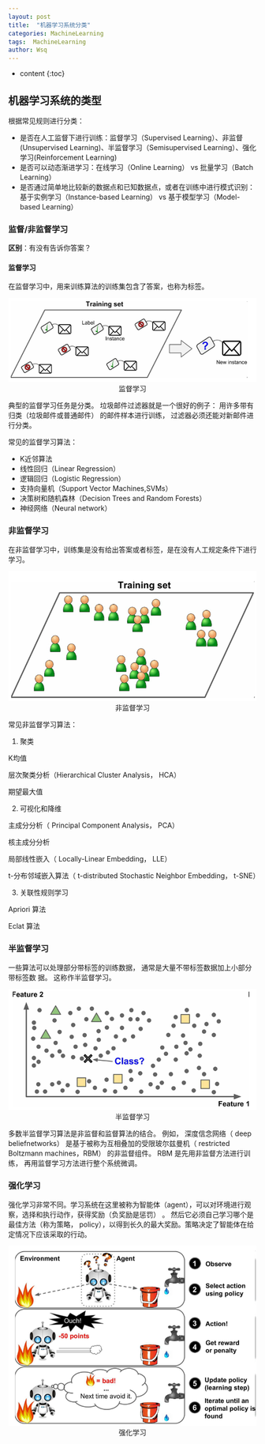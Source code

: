 ```yaml
---
layout: post
title:  "机器学习系统分类"
categories: MachineLearning
tags:  MachineLearning  
author: Wsq
---
```


* content
{:toc}

## 机器学习系统的类型

根据常见规则进行分类：

- 是否在人工监督下进行训练：监督学习（Supervised Learning）、非监督(Unsupervised Learning)、半监督学习（Semisupervised Learning）、强化学习(Reinforcement Learning)
- 是否可以动态渐进学习：在线学习（Online Learning） vs 批量学习（Batch Learning）
- 是否通过简单地比较新的数据点和已知数据点，或者在训练中进行模式识别：基于实例学习（Instance-based Learning） vs 基于模型学习（Model-based Learning）

### 监督/非监督学习

**区别**：有没有告诉你答案？

#### 监督学习
在监督学习中，用来训练算法的训练集包含了答案，也称为标签。

<center><img alt="监督学习" src="https://raw.githubusercontent.com/Holdwsq/Holdwsq.github.io/master/_pictures/Supervised_learning.jpg"></center>
<center>监督学习</center>

典型的监督学习任务是分类。 垃圾邮件过滤器就是一个很好的例子： 用许多带有归类（垃圾邮件或普通邮件） 的邮件样本进行训练， 过滤器必须还能对新邮件进行分类。

常见的监督学习算法：
- K近邻算法
- 线性回归（Linear Regression）
- 逻辑回归（Logistic Regression）
- 支持向量机（Support Vector Machines,SVMs）
- 决策树和随机森林（Decision Trees and Random Forests）
- 神经网络（Neural network）

### 非监督学习
在非监督学习中，训练集是没有给出答案或者标签，是在没有人工规定条件下进行学习。

<center><img alt="非监督学习" src="https://raw.githubusercontent.com/Holdwsq/Holdwsq.github.io/master/_pictures/Unsupervised_learning.jpg"></center>
<center>非监督学习</center>

常见非监督学习算法：

1. 聚类

K均值

层次聚类分析（Hierarchical Cluster Analysis， HCA）

期望最大值

2. 可视化和降维

主成分分析（ Principal Component Analysis， PCA）

核主成分分析

局部线性嵌入（ Locally-Linear Embedding， LLE）

t-分布邻域嵌入算法（ t-distributed Stochastic Neighbor Embedding， t-SNE）

3. 关联性规则学习

Apriori 算法

Eclat 算法

### 半监督学习

一些算法可以处理部分带标签的训练数据， 通常是大量不带标签数据加上小部分带标签数
据。 这称作半监督学习。

<center><img alt="半监督学习" src="https://raw.githubusercontent.com/Holdwsq/Holdwsq.github.io/master/_pictures/Semisupervised_learning.jpg"></center>
<center>半监督学习</center>

多数半监督学习算法是非监督和监督算法的结合。 例如， 深度信念网络（ deep beliefnetworks） 是基于被称为互相叠加的受限玻尔兹曼机（ restricted Boltzmann machines，RBM） 的非监督组件。 RBM 是先用非监督方法进行训练， 再用监督学习方法进行整个系统微调。

### 强化学习

强化学习非常不同。学习系统在这里被称为智能体（agent），可以对环境进行观察，选择和执行动作，获得奖励（负奖励是惩罚） 。 然后它必须自己学习哪个是最佳方法（称为策略， policy），以得到长久的最大奖励。策略决定了智能体在给定情况下应该采取的行动。

<center><img alt="强化学习" src="https://raw.githubusercontent.com/Holdwsq/Holdwsq.github.io/master/_pictures/Reinforcement_Learning.jpg"></center>
<center>强化学习</center>